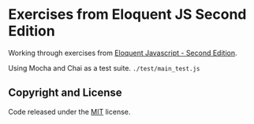 # Exercises from Eloquent JS Second Edition

Working through exercises from [Eloquent Javascript - Second Edition](http://eloquentjavascript.net/).

Using Mocha and Chai as a test suite.
`./test/main_test.js`

## Copyright and License

Code released under the [MIT](https://github.com/chrisj-skinner/eloquent-javascript-exercises/blob/master/LICENSE) license.
